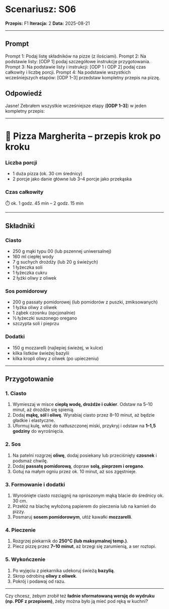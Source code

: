﻿# Scenariusz: S06
**Przepis:** F1
**Iteracja:** 2
**Data:** 2025-08-21

---

## Prompt
Prompt 1: Podaj listę składników na pizze (z ilościami). Prompt 2: Na podstawie listy: [ODP 1] podaj szczegółowe instrukcje przygotowania. Prompt 3: Na podstawie listy i instrukcji: [ODP 1 i ODP 2] podaj czas całkowity i liczbę porcji. Prompt 4: Na podstawie wszystkich wcześniejszych etapów: [ODP 1–3] przedstaw kompletny przepis na pizzę.



## Odpowiedź
Jasne! Zebrałem wszystkie wcześniejsze etapy (**\[ODP 1–3]**) w jeden kompletny przepis:

---

# 🍕 Pizza Margherita – przepis krok po kroku

### Liczba porcji

* 1 duża pizza (ok. 30 cm średnicy)
* 2 porcje jako danie główne lub 3–4 porcje jako przekąska

### Czas całkowity

⏱️ ok. 1 godz. 45 min – 2 godz. 15 min

---

## Składniki

### Ciasto

* 250 g mąki typu 00 (lub pszennej uniwersalnej)
* 160 ml ciepłej wody
* 7 g suchych drożdży (lub 20 g świeżych)
* 1 łyżeczka soli
* 1 łyżeczka cukru
* 2 łyżki oliwy z oliwek

### Sos pomidorowy

* 200 g passaty pomidorowej (lub pomidorów z puszki, zmiksowanych)
* 1 łyżka oliwy z oliwek
* 1 ząbek czosnku (opcjonalnie)
* ½ łyżeczki suszonego oregano
* szczypta soli i pieprzu

### Dodatki

* 150 g mozzarelli (najlepiej świeżej, w kulce)
* kilka listków świeżej bazylii
* kilka kropli oliwy z oliwek (po upieczeniu)

---

## Przygotowanie

### 1. Ciasto

1. Wymieszaj w misce **ciepłą wodę, drożdże i cukier**. Odstaw na 5–10 minut, aż drożdże się spienią.
2. Dodaj **mąkę, sól i oliwę**. Wyrabiaj ciasto przez 8–10 minut, aż będzie gładkie i elastyczne.
3. Uformuj kulę, włóż do natłuszczonej miski, przykryj i odstaw na **1–1,5 godziny** do wyrośnięcia.

### 2. Sos

1. Na patelni rozgrzej **oliwę**, dodaj posiekany lub przeciśnięty **czosnek** i podsmaż chwilę.
2. Dodaj **passatę pomidorową**, dopraw **solą, pieprzem i oregano**.
3. Gotuj na małym ogniu przez ok. 10 minut, aż sos zgęstnieje.

### 3. Formowanie i dodatki

1. Wyrośnięte ciasto rozciągnij na oprószonym mąką blacie do średnicy ok. 30 cm.
2. Przełóż na blachę wyłożoną papierem do pieczenia lub na kamień do pizzy.
3. Posmaruj **sosem pomidorowym**, ułóż kawałki **mozzarelli**.

### 4. Pieczenie

1. Rozgrzej piekarnik do **250°C (lub maksymalnej temp.)**.
2. Piecz pizzę przez **7–10 minut**, aż brzegi się zarumienią, a ser roztopi.

### 5. Wykończenie

1. Po wyjęciu z piekarnika udekoruj świeżą **bazylią**.
2. Skrop odrobiną **oliwy z oliwek**.
3. Pokrój i podawaj od razu.

---

Czy chcesz, żebym zrobił też **ładnie sformatowaną wersję do wydruku (np. PDF z przepisem)**, żeby można było ją mieć pod ręką w kuchni?

